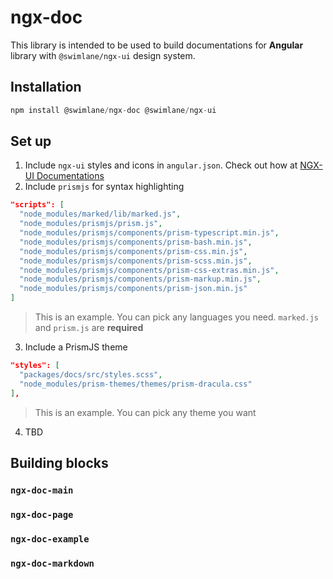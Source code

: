 # ngx-doc

This library is intended to be used to build documentations for **Angular** library with `@swimlane/ngx-ui` design system.

## Installation

```ts
npm install @swimlane/ngx-doc @swimlane/ngx-ui
```

## Set up

1. Include `ngx-ui` styles and icons in `angular.json`. Check out how at [NGX-UI Documentations](https://ngx-ui-beta.netlify.app)
2. Include `prismjs` for syntax highlighting

```json
"scripts": [
  "node_modules/marked/lib/marked.js",
  "node_modules/prismjs/prism.js",
  "node_modules/prismjs/components/prism-typescript.min.js",
  "node_modules/prismjs/components/prism-bash.min.js",
  "node_modules/prismjs/components/prism-css.min.js",
  "node_modules/prismjs/components/prism-scss.min.js",
  "node_modules/prismjs/components/prism-css-extras.min.js",
  "node_modules/prismjs/components/prism-markup.min.js",
  "node_modules/prismjs/components/prism-json.min.js"
]
```

> This is an example. You can pick any languages you need. `marked.js` and `prism.js` are **required**

3. Include a PrismJS theme

```json
"styles": [
  "packages/docs/src/styles.scss",
  "node_modules/prism-themes/themes/prism-dracula.css"
],
```

> This is an example. You can pick any theme you want

4. TBD

## Building blocks

### `ngx-doc-main`

### `ngx-doc-page`

### `ngx-doc-example`

### `ngx-doc-markdown`
